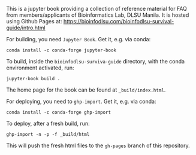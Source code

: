 This is a jupyter book providing a collection of reference material for FAQ from members/applicants of Bioinformatics Lab, DLSU Manila.
It is hosted using Github Pages at: https://bioinfodlsu.com/bioinfodlsu-survival-guide/intro.html

For building, you need `Jupyter Book`. Get it, e.g. via conda:
```
conda install -c conda-forge jupyter-book
```

To build, inside the `bioinfodlsu-surviva-guide` directory, with the conda environment activated, run: 
```
jupyter-book build .
```
The home page for the book can be found at `_build/index.html`.


For deploying, you need to `ghp-import`. Get it, e.g. via conda:
```
conda install -c conda-forge ghp-import
```
To deploy, after a fresh build, run:
```
ghp-import -n -p -f _build/html
```
This will push the fresh html files to the `gh-pages` branch of this repository.
